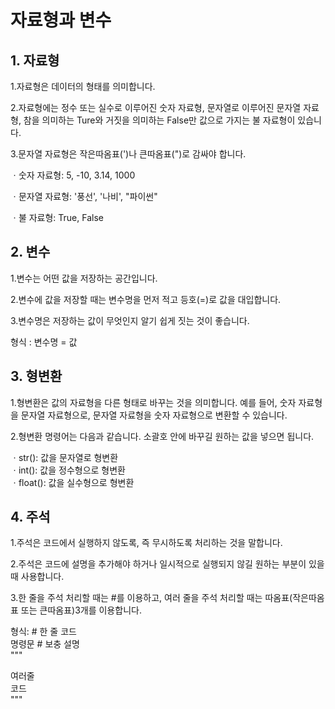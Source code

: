 # 자료형과 변수
## 1. 자료형

<p>1.자료형은 데이터의 형태를 의미합니다.</p>

2.자료형에는 정수 또는 실수로 이루어진 숫자 자료형, 문자열로 이루어진 문자열 자료형, 참을 의미하는 Ture와 거짓을 의미하는 False만 값으로 가지는 불 자료형이 있습니다.</br>

3.문자열 자료형은 작은따옴표(')나 큰따옴표(")로 감싸야 합니다.</br>

ㆍ숫자 자료형: 5, -10, 3.14, 1000</br>

ㆍ문자열 자료형: '풍선', '나비', "파이썬"</br>

ㆍ불 자료형: True, False</br>

## 2. 변수

1.변수는 어떤 값을 저장하는 공간입니다.</br>

2.변수에 값을 저장할 때는 변수명을 먼저 적고 등호(=)로 값을 대입합니다.</br>

3.변수명은 저장하는 값이 무엇인지 알기 쉽게 짓는 것이 좋습니다.</br>

형식 : 변수명 = 값

## 3. 형변환

1.형변환은 값의 자료형을 다른 형태로 바꾸는 것을 의미합니다. 예를 들어, 숫자 자료형을 문자열 자료형으로, 문자열 자료형을 숫자 자료형으로 변환할 수 있습니다.</br>

2.형변환 명령어는 다음과 같습니다. 소괄호 안에 바꾸길 원하는 값을 넣으면 됩니다.

ㆍstr(): 값을 문자열로 형변환</br>
ㆍint(): 값을 정수형으로 형변환</br>
ㆍfloat(): 값을 실수형으로 형변환</br>

## 4. 주석

1.주석은 코드에서 실행하지 않도록, 즉 무시하도록 처리하는 것을 말합니다.</br>

2.주석은 코드에 설명을 추가해야 하거나 일시적으로 실행되지 않길 원하는 부분이 있을 때 사용합니다.</br>

3.한 줄을 주석 처리할 때는 #를 이용하고, 여러 줄을 주석 처리할 때는 따옴표(작은따옴표 또는 큰따옴표)3개를 이용합니다.</br>

형식: # 한 줄 코드</br>
명령문 # 보충 설명</br>
"""

여러줄</br>
코드</br>
"""